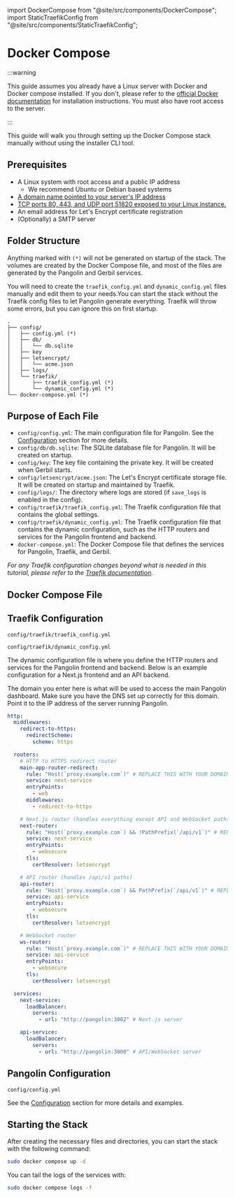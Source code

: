 import DockerCompose from "@site/src/components/DockerCompose";
import StaticTraefikConfig from "@site/src/components/StaticTraefikConfig";

# Docker Compose

:::warning

This guide assumes you already have a Linux server with Docker and Docker compose installed. If you don't, please refer to the [official Docker documentation](https://docs.docker.com/get-docker/) for installation instructions. You must also have root access to the server.

:::

This guide will walk you through setting up the Docker Compose stack manually without using the installer CLI tool.

## Prerequisites

- A Linux system with root access and a public IP address
  - We recommend Ubuntu or Debian based systems
- [A domain name pointed to your server's IP address](../02-dns-networking.md)
- [TCP ports 80, 443, and UDP port 51820 exposed to your Linux instance.](../02-dns-networking.md)
- An email address for Let's Encrypt certificate registration
- (Optionally) a SMTP server

## Folder Structure

Anything marked with `(*)` will not be generated on startup of the stack. The volumes are created by the Docker Compose file, and most of the files are generated by the Pangolin and Gerbil services.

You will need to create the `traefik_config.yml` and `dynamic_config.yml` files manually and edit them to your needs.You can start the stack without the Traefik config files to let Pangolin generate everything. Traefik will throw some errors, but you can ignore this on first startup.

```
.
├── config/
│   ├── config.yml (*)
│   ├── db/
│   │   └── db.sqlite
│   ├── key
│   ├── letsencrypt/
│   │   └── acme.json
│   ├── logs/
│   └── traefik/
│       ├── traefik_config.yml (*)
│       └── dynamic_config.yml (*)
└── docker-compose.yml (*)
```

## Purpose of Each File

- `config/config.yml`: The main configuration file for Pangolin. See the [Configuration](https://docs.fossorial.io/Pangolin/Configuration/config) section for more details.
- `config/db/db.sqlite`: The SQLite database file for Pangolin. It will be created on startup.
- `config/key`: The key file containing the private key. It will be created when Gerbil starts.
- `config/letsencrypt/acme.json`: The Let's Encrypt certificate storage file. It will be created on startup and maintained by Traefik.
- `config/logs/`: The directory where logs are stored (if `save_logs` is enabled in the config).
- `config/traefik/traefik_config.yml`: The Traefik configuration file that contains the global settings.
- `config/traefik/dynamic_config.yml`: The Traefik configuration file that contains the dynamic configuration, such as the HTTP routers and services for the Pangolin frontend and backend.
- `docker-compose.yml`: The Docker Compose file that defines the services for Pangolin, Traefik, and Gerbil.

_For any Traefik configuration changes beyond what is needed in this tutorial, please refer to the [Traefik documentation](https://doc.traefik.io/traefik/)._

## Docker Compose File

 <DockerCompose />

## Traefik Configuration

`config/traefik/traefik_config.yml`

<StaticTraefikConfig />

`config/traefik/dynamic_config.yml`

The dynamic configuration file is where you define the HTTP routers and services for the Pangolin frontend and backend. Below is an example configuration for a Next.js frontend and an API backend.

The domain you enter here is what will be used to access the main Pangolin dashboard. Make sure you have the DNS set up correctly for this domain. Point it to the IP address of the server running Pangolin.

```yaml
http:
  middlewares:
    redirect-to-https:
      redirectScheme:
        scheme: https

  routers:
    # HTTP to HTTPS redirect router
    main-app-router-redirect:
      rule: "Host(`proxy.example.com`)" # REPLACE THIS WITH YOUR DOMAIN
      service: next-service
      entryPoints:
        - web
      middlewares:
        - redirect-to-https

    # Next.js router (handles everything except API and WebSocket paths)
    next-router:
      rule: "Host(`proxy.example.com`) && !PathPrefix(`/api/v1`)" # REPLACE THIS WITH YOUR DOMAIN
      service: next-service
      entryPoints:
        - websecure
      tls:
        certResolver: letsencrypt

    # API router (handles /api/v1 paths)
    api-router:
      rule: "Host(`proxy.example.com`) && PathPrefix(`/api/v1`)" # REPLACE THIS WITH YOUR DOMAIN
      service: api-service
      entryPoints:
        - websecure
      tls:
        certResolver: letsencrypt

    # WebSocket router
    ws-router:
      rule: "Host(`proxy.example.com`)" # REPLACE THIS WITH YOUR DOMAIN
      service: api-service
      entryPoints:
        - websecure
      tls:
        certResolver: letsencrypt

  services:
    next-service:
      loadBalancer:
        servers:
          - url: "http://pangolin:3002" # Next.js server

    api-service:
      loadBalancer:
        servers:
          - url: "http://pangolin:3000" # API/WebSocket server
```

## Pangolin Configuration

`config/config.yml`

See the [Configuration](https://docs.fossorial.io/Pangolin/Configuration/config) section for more details and examples.

## Starting the Stack

After creating the necessary files and directories, you can start the stack with the following command:

```bash
sudo docker compose up -d
```

You can tail the logs of the services with:

```bash
sudo docker compose logs -f
```
